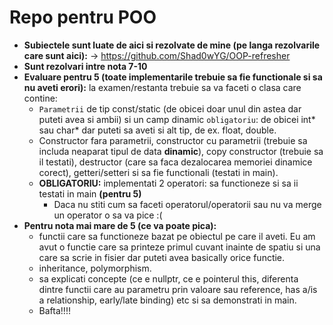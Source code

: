 # Repo pentru POO

- **Subiectele sunt luate de aici si rezolvate de mine (pe langa rezolvarile care sunt aici):** -> https://github.com/Shad0wYG/OOP-refresher
- **Sunt rezolvari intre nota 7-10**
- **Evaluare pentru 5 (toate implementarile trebuie sa fie functionale si sa nu aveti erori):** la examen/restanta trebuie sa va faceti o clasa care contine:
  - `Parametrii` de tip const/static (de obicei doar unul din astea dar puteti avea si ambii) si un camp dinamic `obligatoriu`: de obicei int* sau char* dar puteti sa aveti si alt tip, de ex. float, double.
  - Constructor fara parametrii, constructor cu parametrii (trebuie sa includa neaparat tipul de data **dinamic**), copy constructor (trebuie sa il testati), destructor (care sa faca dezalocarea memoriei dinamice corect), getteri/setteri si sa fie functionali (testati in main).
  - **OBLIGATORIU:** implementati 2 operatori: sa functioneze si sa ii testati in main **(pentru 5)**
    - Daca nu stiti cum sa faceti operatorul/operatorii sau nu va merge un operator o sa va pice :(
- **Pentru nota mai mare de 5 (ce va poate pica):**
  - functii care sa functioneze bazat pe obiectul pe care il aveti. Eu am avut o functie care sa printeze primul cuvant inainte de spatiu si una care sa scrie in fisier dar puteti avea basically orice functie.
  - inheritance, polymorphism.
  - sa explicati concepte (ce e nullptr, ce e pointerul this, diferenta dintre functii care au parametru prin valoare sau reference, has a/is a relationship, early/late binding) etc si sa demonstrati in main.
  - Bafta!!!!
